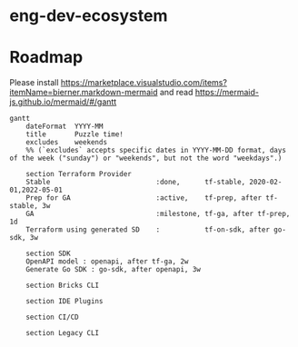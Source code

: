 # eng-dev-ecosystem

# Roadmap

Please install https://marketplace.visualstudio.com/items?itemName=bierner.markdown-mermaid and read https://mermaid-js.github.io/mermaid/#/gantt

```mermaid
gantt
    dateFormat  YYYY-MM
    title       Puzzle time!
    excludes    weekends
    %% (`excludes` accepts specific dates in YYYY-MM-DD format, days of the week ("sunday") or "weekends", but not the word "weekdays".)

    section Terraform Provider
    Stable                          :done,      tf-stable, 2020-02-01,2022-05-01
    Prep for GA                     :active,    tf-prep, after tf-stable, 3w
    GA                              :milestone, tf-ga, after tf-prep, 1d
    Terraform using generated SD    :           tf-on-sdk, after go-sdk, 3w

    section SDK
    OpenAPI model : openapi, after tf-ga, 2w
    Generate Go SDK : go-sdk, after openapi, 3w

    section Bricks CLI

    section IDE Plugins

    section CI/CD

    section Legacy CLI
```